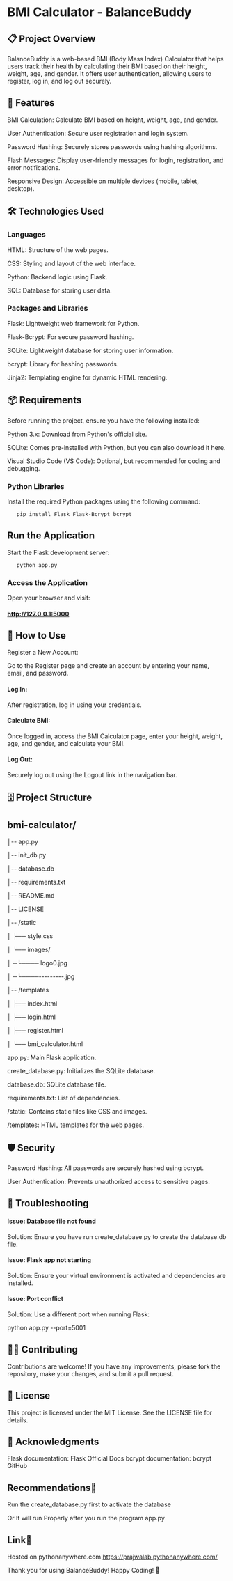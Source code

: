 # BMI Calculator - BalanceBuddy
## 📋 Project Overview
BalanceBuddy is a web-based BMI (Body Mass Index) Calculator that helps users track their health by calculating their BMI based on their height, weight, age, and gender. It offers user authentication, allowing users to register, log in, and log out securely.

## 🚀 Features
BMI Calculation: Calculate BMI based on height, weight, age, and gender.

User Authentication: Secure user registration and login system.

Password Hashing: Securely stores passwords using hashing algorithms.

Flash Messages: Display user-friendly messages for login, registration, and error notifications.

Responsive Design: Accessible on multiple devices (mobile, tablet, desktop).

## 🛠️ Technologies Used
### Languages

HTML: Structure of the web pages.

CSS: Styling and layout of the web interface.

Python: Backend logic using Flask.

SQL: Database for storing user data.

### Packages and Libraries

Flask: Lightweight web framework for Python.

Flask-Bcrypt: For secure password hashing.

SQLite: Lightweight database for storing user information.

bcrypt: Library for hashing passwords.

Jinja2: Templating engine for dynamic HTML rendering.

## 📦 Requirements
Before running the project, ensure you have the following installed:

Python 3.x: Download from Python's official site.

SQLite: Comes pre-installed with Python, but you can also download it here.

Visual Studio Code (VS Code): Optional, but recommended for coding and debugging. 

### Python Libraries

Install the required Python packages using the following command:

       pip install Flask Flask-Bcrypt bcrypt
## Run the Application
Start the Flask development server:

       python app.py
### Access the Application
Open your browser and visit:

#### http://127.0.0.1:5000
## 🔑 How to Use
Register a New Account:

Go to the Register page and create an account by entering your name, email, and password.
#### Log In:

After registration, log in using your credentials.
#### Calculate BMI:

Once logged in, access the BMI Calculator page, enter your height, weight, age, and gender, and calculate your BMI.
#### Log Out:

Securely log out using the Logout link in the navigation bar.
## 🗄️ Project Structure
## bmi-calculator/
│-- app.py	

│-- init_db.py

│-- database.db

│-- requirements.txt

│-- README.md

│-- LICENSE

│-- /static

│   ├── style.css

│   └── images/

│                   ─└──── logo0.jpg

│                   ─└────---------.jpg
         
│-- /templates

│   ├── index.html

│   ├── login.html

│   ├── register.html

│   └── bmi_calculator.html

app.py: Main Flask application.

create_database.py: Initializes the SQLite database.

database.db: SQLite database file.

requirements.txt: List of dependencies.

/static: Contains static files like CSS and images.

/templates: HTML templates for the web pages.

## 🛡️ Security
Password Hashing: All passwords are securely hashed using bcrypt.

User Authentication: Prevents unauthorized access to sensitive pages.
## 🐛 Troubleshooting
#### Issue: Database file not found
Solution: Ensure you have run create_database.py to create the database.db file.

#### Issue: Flask app not starting
Solution: Ensure your virtual environment is activated and dependencies are installed.

#### Issue: Port conflict
Solution: Use a different port when running Flask:

python app.py --port=5001
## 👨‍💻 Contributing
Contributions are welcome! If you have any improvements, please fork the repository, make your changes, and submit a pull request.

## 📜 License

This project is licensed under the MIT License. See the LICENSE file for details.

## 🌟 Acknowledgments

Flask documentation: Flask Official Docs
bcrypt documentation: bcrypt GitHub

## Recommendations🙌 
Run the create_database.py first to activate the database 

Or
It will run Properly after you run the program app.py

## Link🔗
Hosted on pythonanywhere.com
https://prajwalab.pythonanywhere.com/

Thank you for using BalanceBuddy! Happy Coding! 🚀

